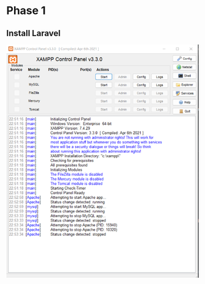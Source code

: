 # Phase 1
## Install Laravel
![2](https://github.com/Rifkifaiz/TubesIntegratif/blob/main/XXAMPP.png)
